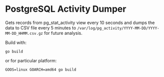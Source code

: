 # PostgreSQL Activity Dumper

Gets records from pg_stat_activity view every 10 seconds and dumps the data to CSV file every 5 minutes to `/var/log/pg_activity/YYYY-MM-DD/YYYY-MM-DD_HHMM.csv.gz` for future analysis.

Build with:

```
go build
```

or for particular platform:

```
GOOS=linux GOARCH=amd64 go build
```
